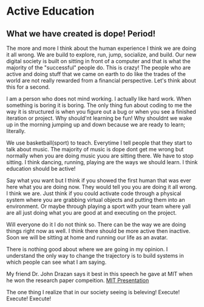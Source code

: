 # Active Education 

## What we have created is dope! Period! 

The more and more I think about the human experience I think we are doing it all wrong.  We are build to explore, run, jump, socialize, and build.  Our new digital society
is built on sitting in front of a computer and that is what the majority of the "successful" people do.  This is crazy! The people who are active and doing stuff that we came on earth to do 
like the trades of the world are not really rewarded from a financial perspective.  Let's think about this for a second. 

I am a person who does not mind working.  I actually like hard work.  When something is boring it is boring.  The only thing fun about coding to me the way it is structured is when you 
figure out a bug or when you see a finished iteration or project.  Why should'nt learning be fun!  Why shouldnt we wake up in the morning jumping up and down because we are 
ready to learn; literally. 

We use basketball(sport) to teach.  Everytime I tell people that they start to talk about music.  The majority of music is dope dont get me wrong but normally when you are doing music yuou are 
sitting there.  We have to stop sitting.  I think dancing, running, playing are the ways we should learn.  I think education should be active! 

Say what you want but I think if you showed the first human that was ever here what you are doing now.  They would tell you you are doing it all wrong.  I think we are.  Just think if you could activate 
code through a physical system where you are grabbing virtual objects and putting them into an environment.  Or maybe through playing a sport with your team where yall are all just doing what you are good 
at and executing on the project.  

Will everyone do it I do not think so.  There can be the way we are doing things right now as well.  I think there should be more active then inactive.  Soon we will be sitting at home and running our life as an avatar. 

There is nothing good about where we are going in my opinion.  I understand the only way to change the trajectory is to build systems in which people can see what I am saying. 

My friend Dr. John Drazan says it best in this speech he gave at MIT when he won the research paper compeition. [MIT Presentation](http://www.sloansportsconference.com/content/sports-science-using-basketball-analytics-broaden-appeal-math-science-among-youth/)

The one thing I realize that in our society seeing is beleving! Execute! Execute! Execute!
